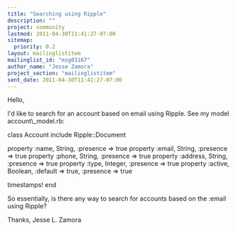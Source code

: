```yaml
---
title: "Searching using Ripple"
description: ""
project: community
lastmod: 2011-04-30T11:41:27-07:00
sitemap:
  priority: 0.2
layout: mailinglistitem
mailinglist_id: "msg03167"
author_name: "Jesse Zamora"
project_section: "mailinglistitem"
sent_date: 2011-04-30T11:41:27-07:00
---
```



Hello,

I'd like to search for an account based on email using Ripple. See my model
account\\_model.rb:

class Account
 include Ripple::Document

 property :name, String, :presence =&gt; true
 property :email, String, :presence =&gt; true
 property :phone, String, :presence =&gt; true
 property :address, String, :presence =&gt; true
 property :type, Integer, :presence =&gt; true
 property :active, Boolean, :default =&gt; true, :presence =&gt; true

 timestamps!
end

So essentially, is there any way to search for accounts based on the :email
using Ripple?

Thanks,
Jesse L. Zamora

